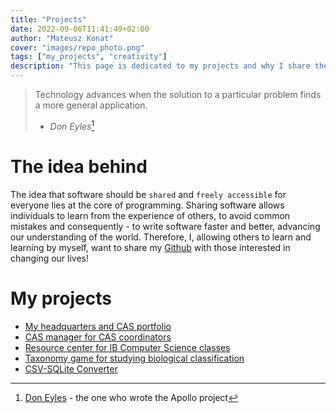 ```yaml
---
title: "Projects"
date: 2022-09-06T11:41:49+02:00
author: "Mateusz Konat"
cover: "images/repo_photo.png"
tags: ["my_projects", "creativity"]
description: "This page is dedicated to my projects and why I share them."
---
```


> Technology advances when the solution to a particular problem finds a more general application.
>- _Don Eyles_[^1]

[^1]: [Don Eyles](https://en.wikipedia.org/wiki/Don_Eyles) - the one who wrote the Apollo project

# The idea behind
The idea that software should be `shared` and `freely accessible` for everyone lies at the core of programming. Sharing software allows individuals to learn from the experience of others, to avoid common mistakes and consequently - to write software faster and better, advancing our understanding of the world. Therefore, I, allowing others to learn and learning by myself, want to share my [Github](https://github.com/undeMalum) with those interested in changing our lives!

# My projects
- [My headquarters and CAS portfolio](https://github.com/undeMalum/portfolio)
- [CAS manager for CAS coordinators](https://github.com/undeMalum/CAS-manager)
- [Resource center for IB Computer Science classes](https://bprzybylski.github.io/IB-CS-GeS/)
- [Taxonomy game for studying biological classification](https://github.com/undeMalum/Taxonomy-game)
- [CSV-SQLite Converter](https://github.com/undeMalum/csv-sqlite-converter)
